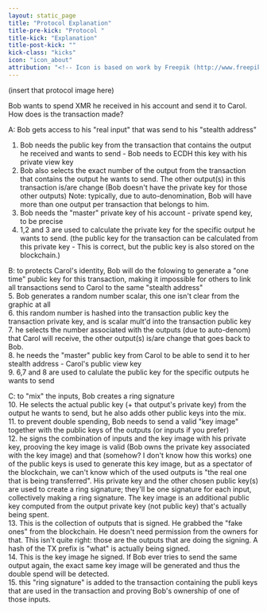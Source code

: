 ```yaml
---
layout: static_page
title: "Protocol Explanation"
title-pre-kick: "Protocol "
title-kick: "Explanation"
title-post-kick: ""
kick-class: "kicks"
icon: "icon_about"
attribution: "<!-- Icon is based on work by Freepik (http://www.freepik.com) and is licensed under Creative Commons BY 3.0 -->"
---
```


(insert that protocol image here)

Bob wants to spend XMR he received in his account and send it to Carol.  
How does is the transaction made?  

A: Bob gets access to his "real input" that was send to his "stealth address"  
1. Bob needs the public key from the transaction that contains the output he received and wants to send - Bob needs to ECDH this key with his private view key  
2. Bob also selects the exact number of the output from the transaction that contains the output he wants to send. The other output(s) in this transaction is/are change (Bob doesn't have the private key for those other outputs) Note: typically, due to auto-denomination, Bob will have more than one output per transaction that belongs to him.  
3. Bob needs the "master" private key of his account - private spend key, to be precise  
4. 1,2 and 3 are used to calculate the private key for the specific output he wants to send. (the public key for the transaction can be calculated from this private key - This is correct, but the public key is also stored on the blockchain.)  

B: to protects Carol's identity, Bob will do the folowing to generate a "one time" public key for this transaction, making it impossible for others to link all transactions send to Carol to the same "stealth address"  
5. Bob generates a random number scalar, this one isn't clear from the graphic at all  
6. this random number is hashed into the transaction public key the transaction private key, and is scalar mult'd into the transaction public key  
7. he selects the number associated with the outputs (due to auto-denom) that Carol will receive, the other output(s) is/are change that goes back to Bob.  
8. he needs the "master" public key from Carol to be able to send it to her stealth address - Carol's public view key  
9. 6,7 and 8 are used to calulate the public key for the specific outputs he wants to send  

C: to "mix" the inputs, Bob creates a ring signature  
10.  He selects the actual public key (+ that output's private key) from the output he wants to send, but he also adds other public keys into the mix.  
11. to prevent double spending, Bob needs to send a valid "key image" together with the public keys of the outputs (or inputs if you prefer)  
12. he signs the combination of inputs and the key image with his private key, prooving the key image is valid (Bob owns the private key associated with the key image) and that (somehow? I don't know how this works) one of the public keys is used to generate this key image, but as a spectator of the blockchain, we can't know which of the used outputs is "the real one that is being transferred". His private key and the other chosen public key(s) are used to create a ring signature; they'll be one signature for each input, collectively making a ring signature. The key image is an additional public key computed from the output private key (not public key) that's actually being spent.  
13. This is the collection of outputs that is signed. He grabbed the "fake ones" from the blockchain. He doesn't need permission from the owners for that. This isn't quite right: those are the outputs that are doing the signing. A hash of the TX prefix is "what" is actually being signed.  
14. This is the key image he signed. If Bob ever tries to send the same output again, the exact same key image will be generated and thus the double spend will be detected.  
15. this "ring signature" is added to the transaction containing the publi keys that are used in the transaction and proving Bob's ownership of one of those inputs.  
